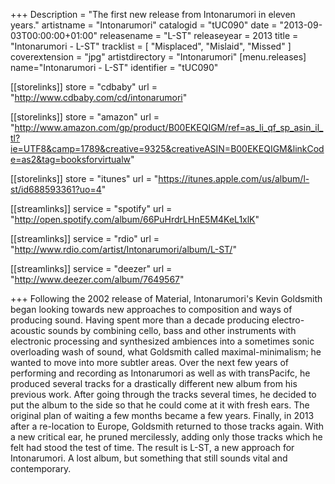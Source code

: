 +++
Description = "The first new release from Intonarumori in eleven years."
artistname = "Intonarumori"
catalogid = "tUC090"
date = "2013-09-03T00:00:00+01:00"
releasename = "L-ST"
releaseyear = 2013
title = "Intonarumori - L-ST"
tracklist = [ "Misplaced", "Mislaid", "Missed" ]
coverextension = "jpg"
artistdirectory = "Intonarumori"
[menu.releases]
	name="Intonarumori - L-ST"
	identifier = "tUC090"

[[storelinks]]
	store = "cdbaby"
	url = "http://www.cdbaby.com/cd/intonarumori"

[[storelinks]]
	store = "amazon"
	url = "http://www.amazon.com/gp/product/B00EKEQIGM/ref=as_li_qf_sp_asin_il_tl?ie=UTF8&camp=1789&creative=9325&creativeASIN=B00EKEQIGM&linkCode=as2&tag=booksforvirtualw"

[[storelinks]]
	store = "itunes"
	url = "https://itunes.apple.com/us/album/l-st/id688593361?uo=4"

[[streamlinks]]
	service = "spotify"
	url = "http://open.spotify.com/album/66PuHrdrLHnE5M4KeL1xlK"

[[streamlinks]]
	service = "rdio"
	url = "http://www.rdio.com/artist/Intonarumori/album/L-ST/"

[[streamlinks]]
	service = "deezer"
	url = "http://www.deezer.com/album/7649567"

+++
Following the 2002 release of Material, Intonarumori's Kevin Goldsmith began looking towards new approaches to composition and ways of producing sound. Having spent more than a decade producing electro-acoustic sounds by combining cello, bass and other instruments with electronic processing and synthesized ambiences into a sometimes sonic overloading wash of sound, what Goldsmith called maximal-minimalism; he wanted to move into more subtler areas. Over the next few years of performing and recording as Intonarumori as well as with transPacifc, he produced several tracks for a drastically different new album from his previous work. After going through the tracks several times, he decided to put the album to the side so that he could come at it with fresh ears. The original plan of waiting a few months became a few years. Finally, in 2013 after a re-location to Europe, Goldsmith returned to those tracks again. With a new critical ear, he pruned mercilessly, adding only those tracks which he felt had stood the test of time. The result is L-ST, a new approach for Intonarumori. A lost album, but something that still sounds vital and contemporary.